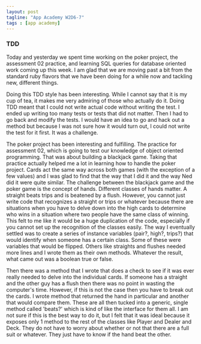 ```yaml
---
layout: post
tagline: "App Academy W2D6-7"
tags : [app academy]
---
```



### TDD

Today and yesterday we spent time working on the poker project, the assessment 02 practice, and learning SQL queries for database oriented work coming up this week. I am glad that we are moving past a bit from the standard ruby flavors that we have been doing for a while now and tackling new, different things.

Doing this TDD style has been interesting. While I cannot say that it is my cup of tea, it makes me very admiring of those who actually do it. Doing TDD meant that I could not write actual code without writing the test. I ended up writing too many tests or tests that did not matter. Then I had to go back and modify the tests. I would have an idea to go and hack out a method but because I was not sure how it would turn out, I could not write the test for it first. It was a challenge.

The poker project has been interesting and fulfilling. The practice for assessment 02, which is going to test our knowledge of object oriented programming. That was about building a blackjack game. Taking that practice actually helped me a lot in learning how to handle the poker project. Cards act the same way across both games (with the exception of a few values) and I was glad to find that the way that I did it and the way Ned did it were quite similar. The challenge between the blackjack game and the poker game is the concept of hands. Different classes of hands matter. A straight beats trips and is beatened by a flush. However, you cannot just write code that recognizes a straight or trips or whatever because there are situations when you have to delve down into the high cards to determine who wins in a situation where two people have the same class of winning. This felt to me like it would be a huge duplication of the code, especially if you cannot set up the recognition of the classes easily. The way I eventually settled was to create a series of instance variables (pair?, high?, trips?) that would identify when someone has a certain class. Some of these were variables that would be flipped. Others like straights and flushes needed more lines and I wrote them as their own methods. Whatever the result, what came out was a boolean true or false.

Then there was a method that I wrote that does a check to see if it was ever really needed to delve into the individual cards. If someone has a straight and the other guy has a flush then there was no point in wasting the computer's time. However, if this is not the case then you have to break out the cards. I wrote method that returned the hand in particular and another that would compare them. These are all then tucked into a generic, single method called 'beats?' which is kind of like the interface for them all. I am not sure if this is the best way to do it, but I felt that it was ideal because it exposes only 1 method to the rest of the classes like Player and Dealer and Deck. They do not have to worry about whether or not that there are a full suit or whatever. They just have to know if the hand beat the other.